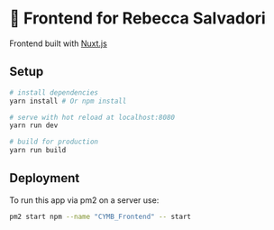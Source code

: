 # 🌙 Frontend for Rebecca Salvadori

Frontend built with [Nuxt.js](https://github.com/nuxt/nuxt.js)

## Setup

``` bash
# install dependencies
yarn install # Or npm install

# serve with hot reload at localhost:8080
yarn run dev

# build for production
yarn run build

```

## Deployment

To run this app via pm2 on a server use:
``` bash
pm2 start npm --name "CYMB_Frontend" -- start
```
